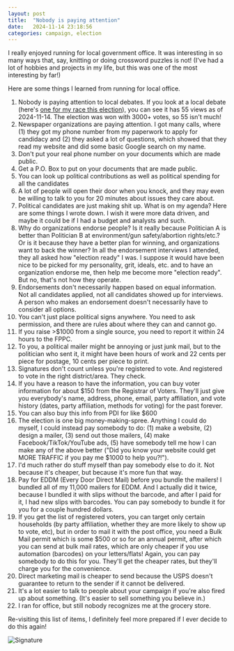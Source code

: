 ```yaml
---
layout: post
title:  "Nobody is paying attention"
date:   2024-11-14 23:18:56
categories: campaign, election
---
```


I really enjoyed running for local government office. It was interesting in so many ways that, say, knitting or doing crossword puzzles is not! (I've had a lot of hobbies and projects in my life, but this was one of the most interesting by far!)

Here are some things I learned from running for local office.

1. Nobody is paying attention to local debates. If you look at a local debate (here's <a href="https://www.youtube.com/watch?v=dv7niOrPaCU">one for my race this election</a>), you can see it has 55 views as of 2024-11-14. The election was won with 3000+ votes, so 55 isn't much!
1. Newspaper organizations are paying attention. I got many calls, where (1) they got my phone number from my paperwork to apply for candidacy and (2) they asked a lot of questions, which showed that they read my website and did some basic Google search on my name.
1. Don't put your real phone number on your documents which are made public.
1. Get a P.O. Box to put on your documents that are made public.
1. You can look up political contributions as well as political spending for all the candidates
1. A lot of people will open their door when you knock, and they may even be willing to talk to you for 20 minutes about issues they care about.
1. Political candidates are just making shit up. What is on my agenda? Here are some things I wrote down. I wish it were more data driven, and maybe it could be if I had a budget and analysts and such.
1. Why do organizations endorse people? Is it really because Politician A is better than Politician B at environment/gun safety/abortion rights/etc.? Or is it because they have a better plan for winning, and organizations want to back the winner? In all the endorsement interviews I attended, they all asked how "election ready" I was. I suppose it would have been nice to be picked for my personality, grit, ideals, etc. and to have an organization endorse me, then help me become more "election ready". But no, that's not how they operate.
1. Endorsements don't necessarily happen based on equal information. Not all candidates applied, not all candidates showed up for interviews. A person who makes an endorsement doesn't necessarily have to consider all options.
1. You can't just place political signs anywhere. You need to ask permission, and there are rules about where they can and cannot go.
1. If you raise >$1000 from a single source, you need to report it within 24 hours to the FPPC.
1. To you, a political mailer might be annoying or just junk mail, but to the politician who sent it, it might have been hours of work and 22 cents per piece for postage, 10 cents per piece to print.
1. Signatures don't count unless you're registered to vote. And registered to vote in the right district/area. They check.
1. If you have a reason to have the information, you can buy voter information for about $150 from the Registrar of Voters. They'll just give you everybody's name, address, phone, email, party affiliation, and vote history (dates, party affiliation, methods for voting) for the past forever.
1. You can also buy this info from PDI for like $600
1. The election is one big money-making-spree. Anything I could do myself, I could instead pay somebody to do: (1) make a website, (2) design a mailer, (3) send out those mailers, (4) make Facebook/TikTok/YouTube ads, (5) have somebody tell me how I can make any of the above better ("Did you know your website could get MORE TRAFFIC if you pay me $1000 to help you?!").
1. I'd much rather do stuff myself than pay somebody else to do it. Not because it's cheaper, but because it's more fun that way.
1. Pay for EDDM (Every Door Direct Mail) before you bundle the mailers! I bundled all of my 11,000 mailers for EDDM. And I actually did it twice, because I bundled it with slips without the barcode, and after I paid for it, I had new slips with barcodes. You can pay somebody to bundle it for you for a couple hundred dollars. 
1. If you get the list of registered voters, you can target only certain households (by party affiliation, whether they are more likely to show up to vote, etc), but in order to mail it with the post office, you need a Bulk Mail permit which is some $500 or so for an annual permit, after which you can send at bulk mail rates, which are only cheaper if you use automation (barcodes) on your letters/flats! Again, you can pay somebody to do this for you. They'll get the cheaper rates, but they'll charge you for the convenience.
1. Direct marketing mail is cheaper to send because the USPS doesn't guarantee to return to the sender if it cannot be delivered.
1. It's a lot easier to talk to people about your campaign if you're also fired up about something. (It's easier to sell something you believe in.)
1. I ran for office, but still nobody recognizes me at the grocery store.

Re-visiting this list of items, I definitely feel more prepared if I ever decide to do this again!

![Signature]({{site.url}}/assets/clear_whale.png)